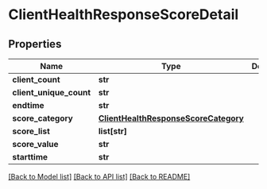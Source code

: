 # ClientHealthResponseScoreDetail

## Properties
Name | Type | Description | Notes
------------ | ------------- | ------------- | -------------
**client_count** | **str** |  | [optional] 
**client_unique_count** | **str** |  | [optional] 
**endtime** | **str** |  | [optional] 
**score_category** | [**ClientHealthResponseScoreCategory**](ClientHealthResponseScoreCategory.md) |  | [optional] 
**score_list** | **list[str]** |  | [optional] 
**score_value** | **str** |  | [optional] 
**starttime** | **str** |  | [optional] 

[[Back to Model list]](../README.md#documentation-for-models) [[Back to API list]](../README.md#documentation-for-api-endpoints) [[Back to README]](../README.md)


